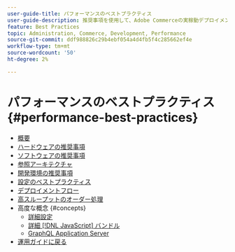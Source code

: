 ```yaml
---
user-guide-title: パフォーマンスのベストプラクティス
user-guide-description: 推奨事項を使用して、Adobe Commerceの実稼動デプロイメントのパフォーマンスを最適化します。
feature: Best Practices
topic: Administration, Commerce, Development, Performance
source-git-commit: ddf988826c29b4ebf054a4d4fb5f4c285662ef4e
workflow-type: tm+mt
source-wordcount: '50'
ht-degree: 2%

---
```



# パフォーマンスのベストプラクティス {#performance-best-practices}

- [概要](overview.md)
- [ハードウェアの推奨事項](hardware.md)
- [ソフトウェアの推奨事項](software.md)
- [参照アーキテクチャ](reference-architecture.md)
- [開発環境の推奨事項](development-environment.md)
- [設定のベストプラクティス](configuration.md)
- [デプロイメントフロー](deployment-flow.md)
- [高スループットのオーダー処理](high-throughput-order-processing.md)
- 高度な概念 {#concepts}
   - [詳細設定](advanced-setup.md)
   - [詳細 [!DNL JavaScript] バンドル](advanced-js-bundling.md)
   - [GraphQL Application Server](application-server.md)
- [運用ガイドに戻る](https://experienceleague.adobe.com/docs/commerce-operations/operational-guides/home.html)

